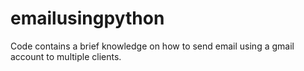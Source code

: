 # emailusingpython
Code contains a brief knowledge on how to send email using a gmail account to multiple clients.
